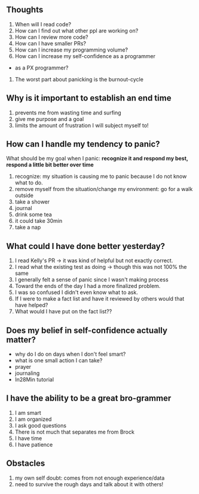 ## Thoughts
1. When will I read code?
1. How can I find out what other ppl are working on?
1. How can I review more code?
1. How can I have smaller PRs?
1. How can I increase my programming volume?
1. How can I increase my self-confidence as a programmer
- as a PX programmer?
1. The worst part about panicking is the burnout-cycle 

## Why is it important to establish an end time
1. prevents me from wasting time and surfing
2. give me purpose and a goal
3. limits the amount of frustration I will subject myself to! 

## How can I handle my tendency to panic?
What should be my goal when I panic: **recognize it and respond my best, respond a little bit better over time**
1. recognize: my situation is causing me to panic because I do not know what to do.
3. remove myself from the situation/change my environment: go for a walk outside 
4. take a shower
5. journal
6. drink some tea
7. it could take 30min
8. take a nap


## What could I have done better yesterday?
1. I read Kelly's PR -> it was kind of helpful but not exactly correct.
2. I read what the existing test as doing -> though this was not 100% the same
3. I generally felt a sense of panic since I wasn't making process
4. Toward the ends of the day I had a more finalized problem.
5. I was so confused I didn't even know what to ask.
6. If I were to make a fact list and have it reviewed by others would that have helped?
7. What would I have put on the fact list??

## Does my belief in self-confidence actually matter?
- why do I do on days when I don't feel smart?
- what is one small action I can take?
- prayer
- journaling 
- In28Min tutorial

## I have the ability to be a great bro-grammer
1. I am smart
1. I am organized
1. I ask good questions
1. There is not much that separates me from Brock
1. I have time
1. I have patience


## Obstacles
1. my own self doubt: comes from not enough experience/data
2. need to survive the rough days and talk about it with others! 
